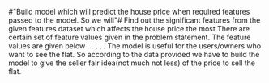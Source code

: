 #"Build model which will predict the house price when required features passed to the model. So we will"#
Find out the significant features from the given features dataset which affects the house price the most There are certain set of feature values given in the problem statement. The feature values are given below
.
.
,
,
.
The model is useful for the users/owners who want to see the flat. So according to the data provided we have to build the model to give the seller fair idea(not much not less) of the price to sell the flat.
